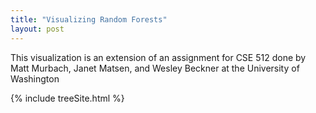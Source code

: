 ```yaml
---
title: "Visualizing Random Forests"
layout: post
---
```


This visualization is an extension of an assignment for CSE 512 done by Matt Murbach, Janet Matsen, and Wesley Beckner at the University of Washington

{% include treeSite.html %}
